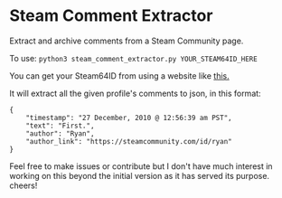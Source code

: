 # Steam Comment Extractor
Extract and archive comments from a Steam Community page. 

To use: `python3 steam_comment_extractor.py YOUR_STEAM64ID_HERE`

You can get your Steam64ID from using a website like [this.](https://steamid.xyz/)

It will extract all the given profile's comments to json, in this format:

    {
        "timestamp": "27 December, 2010 @ 12:56:39 am PST",
        "text": "First.",
        "author": "Ryan",
        "author_link": "https://steamcommunity.com/id/ryan"
    }

Feel free to make issues or contribute but I don't have much interest in working on this beyond the initial version as it has served its purpose. cheers!
